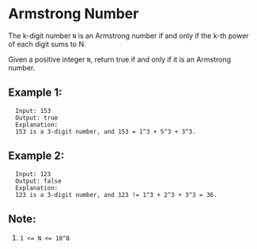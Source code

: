 Armstrong Number
================

The k-digit number `N` is an Armstrong number if and only if the k-th power of each digit sums to N.

Given a positive integer `N`, return true if and only if it is an Armstrong number.

## Example 1:
```
  Input: 153
  Output: true
  Explanation:
  153 is a 3-digit number, and 153 = 1^3 + 5^3 + 3^3.
```

## Example 2:
```
  Input: 123
  Output: false
  Explanation:
  123 is a 3-digit number, and 123 != 1^3 + 2^3 + 3^3 = 36.
```

## Note:
1. `1 <= N <= 10^8`
